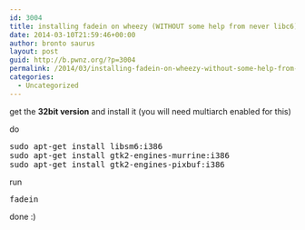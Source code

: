 ```yaml
---
id: 3004
title: installing fadein on wheezy (WITHOUT some help from never libc6)
date: 2014-03-10T21:59:46+00:00
author: bronto saurus
layout: post
guid: http://b.pwnz.org/?p=3004
permalink: /2014/03/installing-fadein-on-wheezy-without-some-help-from-never-libc6/
categories:
  - Uncategorized
---
```

get the **32bit version** and install it (you will need multiarch enabled for this)
  
do

<pre>sudo apt-get install libsm6:i386
sudo apt-get install gtk2-engines-murrine:i386
sudo apt-get install gtk2-engines-pixbuf:i386</pre>

run

<pre>fadein</pre>

done :)